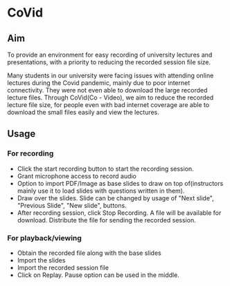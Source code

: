 # CoVid
## Aim
To provide an environment for easy recording of university lectures and presentations, with a priority to reducing the recorded session file size.

Many students in our university were facing issues with attending online lectures during the Covid pandemic, mainly due to poor internet connectivity. They were not even able to download the large recorded lecture files. Through CoVid(Co - Video), we aim to reduce the recorded lecture file size, for people even with bad internet coverage are able to download the small files easily and view the lectures.

## Usage
### For recording
* Click the start recording button to start the recording session.
* Grant microphone access to record audio
* Option to import PDF/Image as base slides to draw on top of(instructors mainly use it to load slides with questions written in them).
* Draw over the slides. Slide can be changed by usage of "Next slide", "Previous Slide", "New slide", buttons.
* After recording session, click Stop Recording. A file will be available for download. Distribute the file for sending the recorded session.

### For playback/viewing
* Obtain the recorded file along with the base slides
* Import the slides
* Import the recorded session file
* Click on Replay. Pause option can be used in the middle.